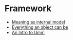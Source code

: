 # Framework

- [Meaning as internal model](meaning-as-internal-model.md)
- [Everything an object can be](what-does-it-mean-that-something-is.md)
- [An Intro to Umm](what-is-umm-how-umm-understands-information-why-is-being-able-to-redefine-what-something-is-so-important-why-we-as-humans-deserve-a-new-information-system.md)
